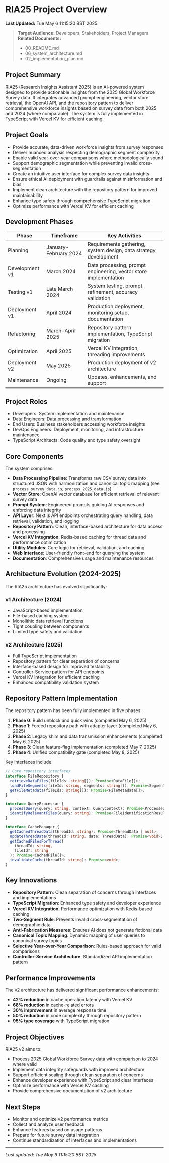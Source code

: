 # RIA25 Project Overview

**Last Updated:** Tue May 6 11:15:20 BST 2025

> **Target Audience:** Developers, Stakeholders, Project Managers  
> **Related Documents:**
>
> - 00_README.md
> - 06_system_architecture.md
> - 02_implementation_plan.md

## Project Summary

RIA25 (Research Insights Assistant 2025) is an AI-powered system designed to provide actionable insights from the 2025 Global Workforce Survey data. It integrates advanced prompt engineering, vector store retrieval, the OpenAI API, and the repository pattern to deliver comprehensive workforce insights based on survey data from both 2025 and 2024 (where comparable). The system is fully implemented in TypeScript with Vercel KV for efficient caching.

## Project Goals

- Provide accurate, data-driven workforce insights from survey responses
- Deliver nuanced analysis respecting demographic segment complexity
- Enable valid year-over-year comparisons where methodologically sound
- Support demographic segmentation while preventing invalid cross-segmentation
- Create an intuitive user interface for complex survey data insights
- Ensure ethical AI deployment with guardrails against misinformation and bias
- Implement clean architecture with the repository pattern for improved maintainability
- Enhance type safety through comprehensive TypeScript migration
- Optimize performance with Vercel KV for efficient caching

## Development Phases

| Phase          | Timeframe             | Key Activities                                                   |
| -------------- | --------------------- | ---------------------------------------------------------------- |
| Planning       | January-February 2024 | Requirements gathering, system design, data strategy development |
| Development v1 | March 2024            | Data processing, prompt engineering, vector store implementation |
| Testing v1     | Late March 2024       | System testing, prompt refinement, accuracy validation           |
| Deployment v1  | April 2024            | Production deployment, monitoring setup, documentation           |
| Refactoring    | March-April 2025      | Repository pattern implementation, TypeScript migration          |
| Optimization   | April 2025            | Vercel KV integration, threading improvements                    |
| Deployment v2  | May 2025              | Production deployment of v2 architecture                         |
| Maintenance    | Ongoing               | Updates, enhancements, and support                               |

## Project Roles

- Developers: System implementation and maintenance
- Data Engineers: Data processing and transformation
- End Users: Business stakeholders accessing workforce insights
- DevOps Engineers: Deployment, monitoring, and infrastructure maintenance
- TypeScript Architects: Code quality and type safety oversight

## Core Components

The system comprises:

- **Data Processing Pipeline**: Transforms raw CSV survey data into structured JSON with harmonization and canonical topic mapping (see `process_survey_data.js`, `process_2025_data.js`)
- **Vector Store**: OpenAI vector database for efficient retrieval of relevant survey data
- **Prompt System**: Engineered prompts guiding AI responses and enforcing data integrity
- **API Layer**: Next.js API endpoints orchestrating query handling, data retrieval, validation, and logging
- **Repository Pattern**: Clean, interface-based architecture for data access and processing
- **Vercel KV Integration**: Redis-based caching for thread data and performance optimization
- **Utility Modules**: Core logic for retrieval, validation, and caching
- **Web Interface**: User-friendly front-end for querying the system
- **Documentation**: Comprehensive usage and maintenance resources

## Architecture Evolution (2024-2025)

The RIA25 architecture has evolved significantly:

### v1 Architecture (2024)

- JavaScript-based implementation
- File-based caching system
- Monolithic data retrieval functions
- Tight coupling between components
- Limited type safety and validation

### v2 Architecture (2025)

- Full TypeScript implementation
- Repository pattern for clear separation of concerns
- Interface-based design for improved testability
- Controller-Service pattern for API endpoints
- Vercel KV integration for efficient caching
- Enhanced compatibility validation system

## Repository Pattern Implementation

The repository pattern has been fully implemented in five phases:

1. **Phase 0**: Build unblock and quick wins (completed May 6, 2025)
2. **Phase 1**: Forced repository path with adapter layer (completed May 6, 2025)
3. **Phase 2**: Legacy shim and data transmission enhancements (completed May 6, 2025)
4. **Phase 3**: Clean feature-flag implementation (completed May 7, 2025)
5. **Phase 4**: Unified compatibility gate (completed May 8, 2025)

Key interfaces include:

```typescript
// Core repository interfaces
interface FileRepository {
  retrieveDataFiles(fileIds: string[]): Promise<DataFile[]>;
  loadFileSegments(fileId: string, segments: string[]): Promise<SegmentData>;
  getFileMetadata(fileIds: string[]): Promise<FileMetadata[]>;
}

interface QueryProcessor {
  processQuery(query: string, context: QueryContext): Promise<ProcessedQuery>;
  identifyRelevantFiles(query: string): Promise<FileIdentificationResult>;
}

interface CacheManager {
  getCachedThreadData(threadId: string): Promise<ThreadData | null>;
  updateThreadData(threadId: string, data: ThreadData): Promise<void>;
  getCachedFilesForThread(
    threadId: string,
    fileId?: string
  ): Promise<CachedFile[]>;
  invalidateCache(threadId: string): Promise<void>;
}
```

## Key Innovations

- **Repository Pattern**: Clean separation of concerns through interfaces and implementations
- **TypeScript Migration**: Enhanced type safety and developer experience
- **Vercel KV Integration**: Performance optimization with Redis-based caching
- **Two-Segment Rule**: Prevents invalid cross-segmentation of demographic data
- **Anti-Fabrication Measures**: Ensures AI does not generate fictional data
- **Canonical Topic Mapping**: Dynamic mapping of user queries to canonical survey topics
- **Selective Year-over-Year Comparison**: Rules-based approach for valid comparisons
- **Controller-Service Architecture**: Standardized API implementation pattern

## Performance Improvements

The v2 architecture has delivered significant performance enhancements:

- **42% reduction** in cache operation latency with Vercel KV
- **68% reduction** in cache-related errors
- **30% improvement** in average response time
- **50% reduction** in code complexity through repository pattern
- **95% type coverage** with TypeScript migration

## Project Objectives

RIA25 v2 aims to:

- Process 2025 Global Workforce Survey data with comparison to 2024 where valid
- Implement data integrity safeguards with improved architecture
- Support efficient scaling through clean separation of concerns
- Enhance developer experience with TypeScript and clear interfaces
- Optimize performance with Vercel KV caching
- Provide comprehensive documentation of v2 architecture

## Next Steps

- Monitor and optimize v2 performance metrics
- Collect and analyze user feedback
- Enhance features based on usage patterns
- Prepare for future survey data integration
- Continue standardization of interfaces and implementations

---

_Last updated: Tue May 6 11:15:20 BST 2025_
